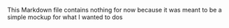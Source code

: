 This Markdown file contains nothing for now because it was meant to be a simple mockup for what I wanted to dos

